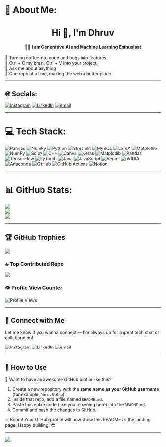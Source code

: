 # 💫 About Me:
<h1 align="center">Hi 👋, I'm Dhruv</h1>
<h4 align="center">👨‍💻 I am Generative Ai and Machine Learning Enthusiast<br></h4>
<p>
  🚀 Turning coffee into code and bugs into features.<br>
  🧠 Ctrl + C my brain, Ctrl + V into your project.<br>
  💬 Ask me about anything<br>
  📌 One repo at a time, making the web a better place.<br>
</p>

---

## 🌐 Socials:
[![Instagram](https://img.shields.io/badge/Instagram-%23E4405F.svg?logo=Instagram&logoColor=white)](https://instagram.com/610dhruv) [![LinkedIn](https://img.shields.io/badge/LinkedIn-%230077B5.svg?logo=linkedin&logoColor=white)](https://linkedin.com/in/http://www.linkedin.com/in/dhruv-agarwal-773b32287) [![email](https://img.shields.io/badge/Email-D14836?logo=gmail&logoColor=white)](mailto:dhruv610agg@gmail.com) 

---

# 💻 Tech Stack:
![Pandas](https://img.shields.io/badge/pandas-%23150458.svg?style=plastic&logo=pandas&logoColor=white) ![NumPy](https://img.shields.io/badge/numpy-%23013243.svg?style=plastic&logo=numpy&logoColor=white) ![Python](https://img.shields.io/badge/python-3670A0?style=plastic&logo=python&logoColor=ffdd54) ![Streamlit](https://img.shields.io/badge/Streamlit-%23FE4B4B.svg?style=plastic&logo=streamlit&logoColor=white) ![MySQL](https://img.shields.io/badge/mysql-4479A1.svg?style=plastic&logo=mysql&logoColor=white) ![LaTeX](https://img.shields.io/badge/latex-%23008080.svg?style=plastic&logo=latex&logoColor=white) ![Matplotlib](https://img.shields.io/badge/Matplotlib-%23ffffff.svg?style=plastic&logo=Matplotlib&logoColor=black) ![NumPy](https://img.shields.io/badge/numpy-%23013243.svg?style=plastic&logo=numpy&logoColor=white) ![Scipy](https://img.shields.io/badge/SciPy-%230C55A5.svg?style=plastic&logo=scipy&logoColor=%white) ![C++](https://img.shields.io/badge/c++-%2300599C.svg?style=plastic&logo=c%2B%2B&logoColor=white) ![Canva](https://img.shields.io/badge/Canva-%2300C4CC.svg?style=plastic&logo=Canva&logoColor=white) ![Keras](https://img.shields.io/badge/Keras-%23D00000.svg?style=plastic&logo=Keras&logoColor=white) ![Matplotlib](https://img.shields.io/badge/Matplotlib-%23ffffff.svg?style=plastic&logo=Matplotlib&logoColor=black) ![Pandas](https://img.shields.io/badge/pandas-%23150458.svg?style=plastic&logo=pandas&logoColor=white) ![TensorFlow](https://img.shields.io/badge/TensorFlow-%23FF6F00.svg?style=plastic&logo=TensorFlow&logoColor=white) ![PyTorch](https://img.shields.io/badge/PyTorch-%23EE4C2C.svg?style=plastic&logo=PyTorch&logoColor=white) ![Java](https://img.shields.io/badge/java-%23ED8B00.svg?style=plastic&logo=openjdk&logoColor=white) ![JavaScript](https://img.shields.io/badge/javascript-%23323330.svg?style=plastic&logo=javascript&logoColor=%23F7DF1E) ![Vercel](https://img.shields.io/badge/vercel-%23000000.svg?style=plastic&logo=vercel&logoColor=white) ![nVIDIA](https://img.shields.io/badge/cuda-000000.svg?style=plastic&logo=nVIDIA&logoColor=green) ![Anaconda](https://img.shields.io/badge/Anaconda-%2344A833.svg?style=plastic&logo=anaconda&logoColor=white) ![GitHub](https://img.shields.io/badge/github-%23121011.svg?style=plastic&logo=github&logoColor=white) ![GitHub Actions](https://img.shields.io/badge/github%20actions-%232671E5.svg?style=plastic&logo=githubactions&logoColor=white) ![Notion](https://img.shields.io/badge/Notion-%23000000.svg?style=plastic&logo=notion&logoColor=white)

---

# 📊 GitHub Stats:
![](https://github-readme-stats.vercel.app/api?username=Dhruv610ag&theme=vision-friendly-dark&hide_border=false&include_all_commits=true&count_private=true)<br/>
![](https://nirzak-streak-stats.vercel.app/?user=Dhruv610ag&theme=vision-friendly-dark&hide_border=false)<br/>
![](https://github-readme-stats.vercel.app/api/top-langs/?username=Dhruv610ag&theme=vision-friendly-dark&hide_border=false&include_all_commits=true&count_private=true&layout=compact)

---

## 🏆 GitHub Trophies
![](https://github-profile-trophy.vercel.app/?username=Dhruv610ag&theme=radical&no-frame=false&no-bg=false&margin-w=4)

### 🔝 Top Contributed Repo
![](https://github-contributor-stats.vercel.app/api?username=Dhruv610ag&limit=5&theme=dark&combine_all_yearly_contributions=true)

### 👁️ Profile View Counter
![Profile Views](https://komarev.com/ghpvc/?username=Dhruv610ag&color=blue)  

---

## 🤝 Connect with Me
<p>Let me know if you wanna connect — I'm always up for a great tech chat or collaboration!</p>

[![Instagram](https://img.shields.io/badge/Instagram-%23E4405F.svg?logo=Instagram&logoColor=white)](https://instagram.com/610dhruv) 
[![LinkedIn](https://img.shields.io/badge/LinkedIn-%230077B5.svg?logo=linkedin&logoColor=white)](https://linkedin.com/in/http://www.linkedin.com/in/dhruv-agarwal-773b32287) 
[![email](https://img.shields.io/badge/Email-D14836?logo=gmail&logoColor=white)](mailto:dhruv610agg@gmail.com) 

---

## 📌 How to Use

🚀 Want to have an awesome GitHub profile like this?

1. Create a new repository with the **same name as your GitHub username** (for example: `Dhruv610ag`).
2. Inside that repo, add a file named `README.md`.
3. Paste this entire code (like you're seeing here) into the `README.md`.
4. Commit and push the changes to GitHub.

💥 Boom! Your GitHub profile will now show this README as the landing page. Happy building! 😎

---

[![](https://visitcount.itsvg.in/api?id=Dhruv610ag&icon=1&color=8)](https://visitcount.itsvg.in)

<!-- Proudly created with GPRM ( https://gprm.itsvg.in ) -->
